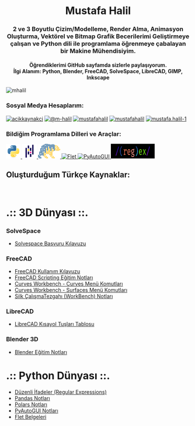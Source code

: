 <h1 align="center">Mustafa Halil</h1>
<h3 align="center">2 ve 3 Boyutlu Çizim/Modelleme, Render Alma, Animasyon Oluşturma, Vektörel ve Bitmap Grafik Becerilerimi Geliştirmeye çalışan ve Python dili ile programlama öğrenmeye çabalayan bir Makine Mühendisiyim.</h3>
<h4 align="center">Öğrendiklerimi GitHub sayfamda sizlerle paylaşıyorum. <br> 
İlgi Alanım: Python, Blender, FreeCAD, SolveSpace, LibreCAD, GIMP, Inkscape</h4>

<p align="left"> <img src="https://komarev.com/ghpvc/?username=mhalil&label=Profile%20views&color=0e75b6&style=flat" alt="mhalil" /> </p>

<h3 align="left">Sosyal Medya Hesaplarım:</h3>
<p align="left">
<a href="https://twitter.com/acikkaynakci" target="blank"><img align="center" src="https://raw.githubusercontent.com/rahuldkjain/github-profile-readme-generator/master/src/images/icons/Social/twitter.svg" alt="acikkaynakci" height="30" width="40" /></a>
<a href="https://medium.com/@m-halil" target="blank"><img align="center" src="https://raw.githubusercontent.com/rahuldkjain/github-profile-readme-generator/master/src/images/icons/Social/medium.svg" alt="@m-halil" height="30" width="40" /></a>
<a href="https://www.youtube.com/c/mustafahalil" target="blank"><img align="center" src="https://raw.githubusercontent.com/rahuldkjain/github-profile-readme-generator/master/src/images/icons/Social/youtube.svg" alt="mustafahalil" height="30" width="40" /></a>
<a href="https://www.artstation.com/mustafahalil" target="blank"><img align="center" src="https://seeklogo.com/images/A/artstation-logo-5765B1C358-seeklogo.com.png" alt="mustafahalil" height="30" width="33" /></a>
<a href="https://grabcad.com/mustafa.halil-1" target="blank"><img align="center" src="https://lh5.ggpht.com/3hx3IUqaqZ7ef0V26rD5xELxWfszchiYSbVSR7qPlxK3Jz-3eEBh0VLGBdubha_XVwcB=w512" alt="mustafa.halil-1" height="30" width="100" /></a>
</p>

<h3 align="left">Bildiğim Programlama Dilleri ve Araçlar:</h3>
<p align="left"> 
  <a href="https://www.python.org" target="_blank" rel="noreferrer"> <img src="https://raw.githubusercontent.com/devicons/devicon/master/icons/python/python-original.svg" alt="python" width="40" height="40"/> </a> 
  <a href="https://pandas.pydata.org/" target="_blank" rel="noreferrer"> <img src="https://raw.githubusercontent.com/devicons/devicon/2ae2a900d2f041da66e950e4d48052658d850630/icons/pandas/pandas-original.svg" alt="pandas" width="40" height="40"/> </a>
  <a href="https://www.pola.rs/" target="_blank" rel="noreferrer"> <img src="https://raw.githubusercontent.com/pola-rs/polars-static/master/web/polars-logo-python.svg" alt="polars" width="60" height="40"/> </a>
  <a href="https://github.com/flet-dev" target="_blank" rel="noreferrer"> <img src="https://avatars.githubusercontent.com/u/102273996?s=280&v=4" alt="Flet" width="40" height="40"/> </a>
  <a href="https://github.com/asweigart/pyautogui" target="_blank" rel="noreferrer"> <img src="https://miro.medium.com/v2/resize:fit:1100/format:webp/1*3prQmOkDUBXbqxnK5VlY3Q.png" alt="PyAutoGUI" width="140" height="40"/> </a>
  <a href="https://docs.python.org/3/library/re.html" target="_blank" rel="noreferrer"> <img src="https://raw.githubusercontent.com/mhalil/Duzenli_ifadeler/main/img/regex.png" alt="RegEx" width="120" height="40"/> </a>

</p>


<h2 align="left">Oluşturduğum Türkçe Kaynaklar:</h3> <br>
<p align="left">

# .:: 3D Dünyası ::.
### SolveSpace
* [Solvespace Basvuru Kılavuzu](https://github.com/mhalil/Solvespace_basvuru_kilavuzu)

### FreeCAD
* [FreeCAD Kullanım Kılavuzu](https://github.com/mhalil/FreeCAD)
* [FreeCAD Scripting Eğitim Notları](https://mhalil.github.io/Freecad_scripting.html)
* [Curves Workbench - Curves Menü Komutları](https://mhalil.github.io/Freecad_curves_wb_curves.html)
* [Curves Workbench - Surfaces Menü Komutları ](https://mhalil.github.io/Freecad_curves_wb_surfaces.html)
* [Silk ÇalışmaTezgahı (WorkBench) Notları](https://github.com/mhalil/Silk_WB_Notlari)

### LibreCAD
* [LibreCAD Kısayol Tuşları Tablosu](https://github.com/mhalil/LibreCAD/blob/main/LibreCAD%20K%C4%B1sayol%20Tu%C5%9Flar%C4%B1.md)

### Blender 3D
* [Blender Eğitim Notları](https://mhalil.github.io/Blender.html)

# .:: Python Dünyası ::.
* [Düzenli İfadeler (Regular Expressions)](https://github.com/mhalil/Duzenli_ifadeler)
* [Pandas Notları](https://github.com/mhalil/Pandas_Notlari)
* [Polars Notları](https://github.com/mhalil/Polars_Notlari)
* [PyAutoGUI Notları](https://github.com/mhalil/PyAutoGUI)
* [Flet Belgeleri](https://github.com/mhalil/Flet_Belgeleri)

</p>
